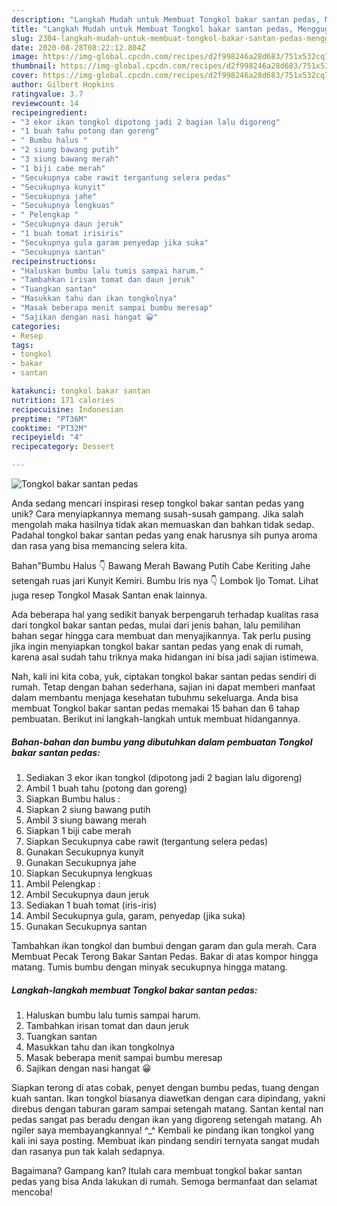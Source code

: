 ```yaml
---
description: "Langkah Mudah untuk Membuat Tongkol bakar santan pedas, Menggugah Selera"
title: "Langkah Mudah untuk Membuat Tongkol bakar santan pedas, Menggugah Selera"
slug: 2304-langkah-mudah-untuk-membuat-tongkol-bakar-santan-pedas-menggugah-selera
date: 2020-08-28T08:22:12.804Z
image: https://img-global.cpcdn.com/recipes/d2f998246a28d683/751x532cq70/tongkol-bakar-santan-pedas-foto-resep-utama.jpg
thumbnail: https://img-global.cpcdn.com/recipes/d2f998246a28d683/751x532cq70/tongkol-bakar-santan-pedas-foto-resep-utama.jpg
cover: https://img-global.cpcdn.com/recipes/d2f998246a28d683/751x532cq70/tongkol-bakar-santan-pedas-foto-resep-utama.jpg
author: Gilbert Hopkins
ratingvalue: 3.7
reviewcount: 14
recipeingredient:
- "3 ekor ikan tongkol dipotong jadi 2 bagian lalu digoreng"
- "1 buah tahu potong dan goreng"
- " Bumbu halus "
- "2 siung bawang putih"
- "3 siung bawang merah"
- "1 biji cabe merah"
- "Secukupnya cabe rawit tergantung selera pedas"
- "Secukupnya kunyit"
- "Secukupnya jahe"
- "Secukupnya lengkuas"
- " Pelengkap "
- "Secukupnya daun jeruk"
- "1 buah tomat irisiris"
- "Secukupnya gula garam penyedap jika suka"
- "Secukupnya santan"
recipeinstructions:
- "Haluskan bumbu lalu tumis sampai harum."
- "Tambahkan irisan tomat dan daun jeruk"
- "Tuangkan santan"
- "Masukkan tahu dan ikan tongkolnya"
- "Masak beberapa menit sampai bumbu meresap"
- "Sajikan dengan nasi hangat 😀"
categories:
- Resep
tags:
- tongkol
- bakar
- santan

katakunci: tongkol bakar santan 
nutrition: 171 calories
recipecuisine: Indonesian
preptime: "PT36M"
cooktime: "PT32M"
recipeyield: "4"
recipecategory: Dessert

---
```



![Tongkol bakar santan pedas](https://img-global.cpcdn.com/recipes/d2f998246a28d683/751x532cq70/tongkol-bakar-santan-pedas-foto-resep-utama.jpg)

Anda sedang mencari inspirasi resep tongkol bakar santan pedas yang unik? Cara menyiapkannya memang susah-susah gampang. Jika salah mengolah maka hasilnya tidak akan memuaskan dan bahkan tidak sedap. Padahal tongkol bakar santan pedas yang enak harusnya sih punya aroma dan rasa yang bisa memancing selera kita.

Bahan&#34;Bumbu Halus 👇 Bawang Merah Bawang Putih Cabe Keriting Jahe setengah ruas jari Kunyit Kemiri. Bumbu Iris nya 👇 Lombok Ijo Tomat. Lihat juga resep Tongkol Masak Santan enak lainnya.

Ada beberapa hal yang sedikit banyak berpengaruh terhadap kualitas rasa dari tongkol bakar santan pedas, mulai dari jenis bahan, lalu pemilihan bahan segar hingga cara membuat dan menyajikannya. Tak perlu pusing jika ingin menyiapkan tongkol bakar santan pedas yang enak di rumah, karena asal sudah tahu triknya maka hidangan ini bisa jadi sajian istimewa.


Nah, kali ini kita coba, yuk, ciptakan tongkol bakar santan pedas sendiri di rumah. Tetap dengan bahan sederhana, sajian ini dapat memberi manfaat dalam membantu menjaga kesehatan tubuhmu sekeluarga. Anda bisa membuat Tongkol bakar santan pedas memakai 15 bahan dan 6 tahap pembuatan. Berikut ini langkah-langkah untuk membuat hidangannya.

<!--inarticleads1-->

##### Bahan-bahan dan bumbu yang dibutuhkan dalam pembuatan Tongkol bakar santan pedas:

1. Sediakan 3 ekor ikan tongkol (dipotong jadi 2 bagian lalu digoreng)
1. Ambil 1 buah tahu (potong dan goreng)
1. Siapkan  Bumbu halus :
1. Siapkan 2 siung bawang putih
1. Ambil 3 siung bawang merah
1. Siapkan 1 biji cabe merah
1. Siapkan Secukupnya cabe rawit (tergantung selera pedas)
1. Gunakan Secukupnya kunyit
1. Gunakan Secukupnya jahe
1. Siapkan Secukupnya lengkuas
1. Ambil  Pelengkap :
1. Ambil Secukupnya daun jeruk
1. Sediakan 1 buah tomat (iris-iris)
1. Ambil Secukupnya gula, garam, penyedap (jika suka)
1. Gunakan Secukupnya santan


Tambahkan ikan tongkol dan bumbui dengan garam dan gula merah. Cara Membuat Pecak Terong Bakar Santan Pedas. Bakar di atas kompor hingga matang. Tumis bumbu dengan minyak secukupnya hingga matang. 

<!--inarticleads2-->

##### Langkah-langkah membuat Tongkol bakar santan pedas:

1. Haluskan bumbu lalu tumis sampai harum.
1. Tambahkan irisan tomat dan daun jeruk
1. Tuangkan santan
1. Masukkan tahu dan ikan tongkolnya
1. Masak beberapa menit sampai bumbu meresap
1. Sajikan dengan nasi hangat 😀


Siapkan terong di atas cobak, penyet dengan bumbu pedas, tuang dengan kuah santan. Ikan tongkol biasanya diawetkan dengan cara dipindang, yakni direbus dengan taburan garam sampai setengah matang. Santan kental nan pedas sangat pas beradu dengan ikan yang digoreng setengah matang. Ah ngiler saya membayangkannya! ^_^ Kembali ke pindang ikan tongkol yang kali ini saya posting. Membuat ikan pindang sendiri ternyata sangat mudah dan rasanya pun tak kalah sedapnya. 

Bagaimana? Gampang kan? Itulah cara membuat tongkol bakar santan pedas yang bisa Anda lakukan di rumah. Semoga bermanfaat dan selamat mencoba!
